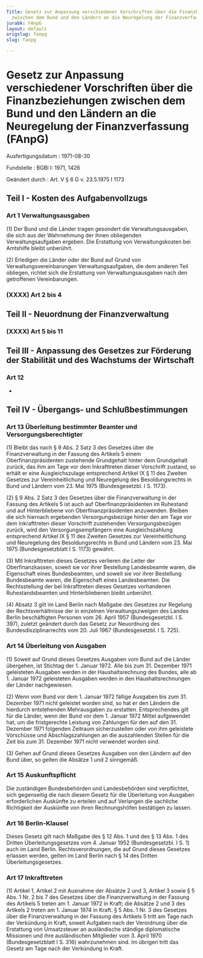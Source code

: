 ```yaml
---
Title: Gesetz zur Anpassung verschiedener Vorschriften über die Finanzbeziehungen
  zwischen dem Bund und den Ländern an die Neuregelung der Finanzverfassung
jurabk: FAnpG
layout: default
origslug: fanpg
slug: fanpg

---
```


# Gesetz zur Anpassung verschiedener Vorschriften über die Finanzbeziehungen zwischen dem Bund und den Ländern an die Neuregelung der Finanzverfassung (FAnpG)

Ausfertigungsdatum
:   1971-08-30

Fundstelle
:   BGBl I: 1971, 1426

Geändert durch
:   Art. V § 6 G v. 23.5.1975 I 1173

## Teil I - Kosten des Aufgabenvollzugs

### Art 1 Verwaltungsausgaben

(1) Der Bund und die Länder tragen gesondert die Verwaltungsausgaben,
die sich aus der Wahrnehmung der ihnen obliegenden Verwaltungsaufgaben
ergeben. Die Erstattung von Verwaltungskosten bei Amtshilfe bleibt
unberührt.

(2) Erledigen die Länder oder der Bund auf Grund von
Verwaltungsvereinbarungen Verwaltungsaufgaben, die dem anderen Teil
obliegen, richtet sich die Erstattung von Verwaltungsausgaben nach den
getroffenen Vereinbarungen.

### (XXXX) Art 2 bis 4

## Teil II - Neuordnung der Finanzverwaltung

### (XXXX) Art 5 bis 11

## Teil III - Anpassung des Gesetzes zur Förderung der Stabilität und des Wachstums der Wirtschaft

### Art 12

-

## Teil IV - Übergangs- und Schlußbestimmungen

### Art 13 Überleitung bestimmter Beamter und Versorgungsberechtigter

(1) Bleibt das nach § 9 Abs. 2 Satz 3 des Gesetzes über die
Finanzverwaltung in der Fassung des Artikels 5 einem
Oberfinanzpräsidenten zustehende Grundgehalt hinter dem Grundgehalt
zurück, das ihm am Tage vor dem Inkrafttreten dieser Vorschrift
zustand, so erhält er eine Ausgleichszulage entsprechend Artikel IX §
11 des Zweiten Gesetzes zur Vereinheitlichung und Neuregelung des
Besoldungsrechts in Bund und Ländern vom 23. Mai 1975 (Bundesgesetzbl.
I S. 1173).

(2) § 9 Abs. 2 Satz 3 des Gesetzes über die Finanzverwaltung in der
Fassung des Artikels 5 ist auch auf Oberfinanzpräsidenten im Ruhestand
und auf Hinterbliebene von Oberfinanzpräsidenten anzuwenden. Bleiben
die sich hiernach ergebenden Versorgungsbezüge hinter den am Tage vor
dem Inkrafttreten dieser Vorschrift zustehenden Versorgungsbezügen
zurück, wird den Versorgungsempfängern eine Ausgleichszahlung
entsprechend Artikel IX § 11 des Zweiten Gesetzes zur
Vereinheitlichung und Neuregelung des Besoldungsrechts in Bund und
Ländern vom 23. Mai 1975 (Bundesgesetzblatt I S. 1173) gewährt.

(3) Mit Inkrafttreten dieses Gesetzes verlieren die Leiter der
Oberfinanzkassen, soweit sie vor ihrer Bestellung Landesbeamte waren,
die Eigenschaft eines Bundesbeamten, und soweit sie vor ihrer
Bestellung Bundesbeamte waren, die Eigenschaft eines Landesbeamten.
Die Rechtsstellung der bei Inkrafttreten dieses Gesetzes vorhandenen
Ruhestandsbeamten und Hinterbliebenen bleibt unberührt.

(4) Absatz 3 gilt im Land Berlin nach Maßgabe des Gesetzes zur
Regelung der Rechtsverhältnisse der in einzelnen Verwaltungszweigen
des Landes Berlin beschäftigten Personen vom 26. April 1957
(Bundesgesetzbl. I S. 397), zuletzt geändert durch das Gesetz zur
Neuordnung des Bundesdisziplinarrechts vom 20. Juli 1967
(Bundesgesetzbl. I S. 725).

### Art 14 Überleitung von Ausgaben

(1) Soweit auf Grund dieses Gesetzes Ausgaben vom Bund auf die Länder
übergehen, ist Stichtag der 1. Januar 1972. Alle bis zum 31. Dezember
1971 geleisteten Ausgaben werden in der Haushaltsrechnung des Bundes,
alle ab 1. Januar 1972 geleisteten Ausgaben werden in den
Haushaltsrechnungen der Länder nachgewiesen.

(2) Wenn vom Bund vor dem 1. Januar 1972 fällige Ausgaben bis zum 31.
Dezember 1971 nicht geleistet worden sind, so hat er den Ländern die
hierdurch entstehenden Mehrausgaben zu erstatten. Entsprechendes gilt
für die Länder, wenn der Bund vor dem 1. Januar 1972 Mittel
aufgewendet hat, um die fristgerechte Leistung von Zahlungen für den
auf den 31. Dezember 1971 folgenden Zeitraum sicherzustellen oder von
ihm geleistete Vorschüsse und Abschlagszahlungen an die auszahlenden
Stellen für die Zeit bis zum 31. Dezember 1971 nicht verwendet worden
sind.

(3) Gehen auf Grund dieses Gesetzes Ausgaben von den Ländern auf den
Bund über, so gelten die Absätze 1 und 2 sinngemäß.

### Art 15 Auskunftspflicht

Die zuständigen Bundesbehörden und Landesbehörden sind verpflichtet,
sich gegenseitig die nach diesem Gesetz für die Überleitung von
Ausgaben erforderlichen Auskünfte zu erteilen und auf Verlangen die
sachliche Richtigkeit der Auskünfte von ihren Rechnungshöfen
bestätigen zu lassen.

### Art 16 Berlin-Klausel

Dieses Gesetz gilt nach Maßgabe des § 12 Abs. 1 und des § 13 Abs. 1
des Dritten Überleitungsgesetzes vom 4. Januar 1952 (Bundesgesetzbl. I
S. 1) auch im Land Berlin. Rechtsverordnungen, die auf Grund dieses
Gesetzes erlassen werden, gelten im Land Berlin nach § 14 des Dritten
Überleitungsgesetzes.

### Art 17 Inkrafttreten

(1) Artikel 1, Artikel 2 mit Ausnahme der Absätze 2 und 3, Artikel 3
sowie § 5 Abs. 1 Nr. 2 bis 7 des Gesetzes über die Finanzverwaltung in
der Fassung des Artikels 5 treten am 1. Januar 1972 in Kraft; die
Absätze 2 und 3 des Artikels 2 treten am 1. Januar 1974 in Kraft. § 5
Abs. 1 Nr. 3 des Gesetzes über die Finanzverwaltung in der Fassung des
Artikels 5 tritt am Tage nach der Verkündung in Kraft, soweit Aufgaben
nach der Verordnung über die Erstattung von Umsatzsteuer an
ausländische ständige diplomatische Missionen und ihre ausländischen
Mitglieder vom 3. April 1970 (Bundesgesetzblatt I S. 316) wahrzunehmen
sind. Im übrigen tritt das Gesetz am Tage nach der Verkündung in
Kraft.

